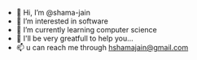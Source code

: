 - 👋 Hi, I’m @shama-jain
- 👀 I’m interested in software
- 🌱 I’m currently learning computer science
- 💞️ I'll be very greatfull to help you...
- 📫 u can reach me through hshamajain@gmail.com

<!---
shama-jain/shama-jain is a ✨ special ✨ repository because its `README.md` (this file) appears on your GitHub profile.
You can click the Preview link to take a look at your changes.
--->
